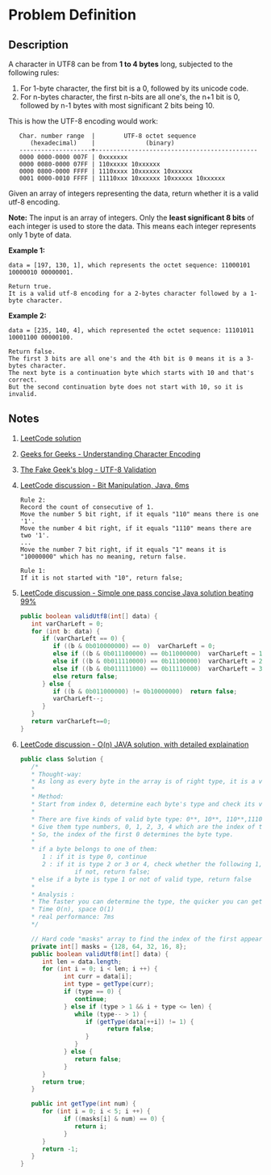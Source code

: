 # Problem Definition

## Description

A character in UTF8 can be from **1 to 4 bytes** long, subjected to the following rules:

1. For 1-byte character, the first bit is a 0, followed by its unicode code.
2. For n-bytes character, the first n-bits are all one's, the n+1 bit is 0, followed by n-1 bytes with most significant 2 bits being 10.

This is how the UTF-8 encoding would work:

```text
   Char. number range  |        UTF-8 octet sequence
      (hexadecimal)    |              (binary)
   --------------------+---------------------------------------------
   0000 0000-0000 007F | 0xxxxxxx
   0000 0080-0000 07FF | 110xxxxx 10xxxxxx
   0000 0800-0000 FFFF | 1110xxxx 10xxxxxx 10xxxxxx
   0001 0000-0010 FFFF | 11110xxx 10xxxxxx 10xxxxxx 10xxxxxx
```

Given an array of integers representing the data, return whether it is a valid utf-8 encoding.

**Note:** The input is an array of integers. Only the **least significant 8 bits** of each integer is used to store the data. This means each integer represents only 1 byte of data.

**Example 1:**

```text
data = [197, 130, 1], which represents the octet sequence: 11000101 10000010 00000001.

Return true.
It is a valid utf-8 encoding for a 2-bytes character followed by a 1-byte character.
```

**Example 2:**

```text
data = [235, 140, 4], which represented the octet sequence: 11101011 10001100 00000100.

Return false.
The first 3 bits are all one's and the 4th bit is 0 means it is a 3-bytes character.
The next byte is a continuation byte which starts with 10 and that's correct.
But the second continuation byte does not start with 10, so it is invalid.
```

## Notes

1. [LeetCode solution](https://leetcode.com/problems/utf-8-validation/solution/)
1. [Geeks for Geeks - Understanding Character Encoding](https://www.geeksforgeeks.org/understanding-character-encoding/)
1. [The Fake Geek's blog - UTF-8 Validation](http://shirleyisnotageek.blogspot.com/2016/10/utf-8-validation.html)
1. [LeetCode discussion - Bit Manipulation, Java, 6ms](https://leetcode.com/explore/interview/card/google/66/others-4/458/87464/Bit-Manipulation-Java-6ms/92375)

   ```text
   Rule 2:
   Record the count of consecutive of 1.
   Move the number 5 bit right, if it equals "110" means there is one '1'.
   Move the number 4 bit right, if it equals "1110" means there are two '1'.
   ...
   Move the number 7 bit right, if it equals "1" means it is "10000000" which has no meaning, return false.

   Rule 1:
   If it is not started with "10", return false;
   ```

1. [LeetCode discussion - Simple one pass concise Java solution beating 99%](https://leetcode.com/explore/interview/card/google/66/others-4/458/discuss/87496/Simple-one-pass-concise-Java-solution-beating-99)

   ```java
   public boolean validUtf8(int[] data) {
      int varCharLeft = 0;
      for (int b: data) {
         if (varCharLeft == 0) {
            if ((b & 0b010000000) == 0)  varCharLeft = 0;
            else if ((b & 0b011100000) == 0b11000000)  varCharLeft = 1;
            else if ((b & 0b011110000) == 0b11100000)  varCharLeft = 2;
            else if ((b & 0b011111000) == 0b11110000)  varCharLeft = 3;
            else return false;
         } else {
            if ((b & 0b011000000) != 0b10000000)  return false;
            varCharLeft--;
         }
      }
      return varCharLeft==0;
   }
   ```

1. [LeetCode discussion - O(n) JAVA solution, with detailed explaination](https://leetcode.com/explore/interview/card/google/66/others-4/458/discuss/87485/O(n)-JAVA-solution-with-detailed-explaination)

   ```java
   public class Solution {
      /*
      * Thought-way: 
      * As long as every byte in the array is of right type, it is a valid UTF-8 encoding.
      * 
      * Method: 
      * Start from index 0, determine each byte's type and check its validity.
      *
      * There are five kinds of valid byte type: 0**, 10**, 110**,1110** and 11110**
      * Give them type numbers, 0, 1, 2, 3, 4 which are the index of the first 0 from left. 
      * So, the index of the first 0 determines the byte type.
      *
      * if a byte belongs to one of them:
         1 : if it is type 0, continue
         2 : if it is type 2 or 3 or 4, check whether the following 1, 2, and 3 byte(s) are of type 1 or not
                  if not, return false;
      * else if a byte is type 1 or not of valid type, return false
      *
      * Analysis :
      * The faster you can determine the type, the quicker you can get. 
      * Time O(n), space O(1)
      * real performance: 7ms
      */

      // Hard code "masks" array to find the index of the first appearance of 0 in the lower 8 bits of each integer.
      private int[] masks = {128, 64, 32, 16, 8};
      public boolean validUtf8(int[] data) {
         int len = data.length;
         for (int i = 0; i < len; i ++) {
               int curr = data[i];
               int type = getType(curr);
               if (type == 0) {
                  continue;
               } else if (type > 1 && i + type <= len) {
                  while (type-- > 1) {
                     if (getType(data[++i]) != 1) {
                           return false;
                     }
                  }
               } else {
                  return false;
               }
         }
         return true;
      }

      public int getType(int num) {
         for (int i = 0; i < 5; i ++) {
               if ((masks[i] & num) == 0) {
                  return i;
               }
         }
         return -1;
      }
   }
   ```